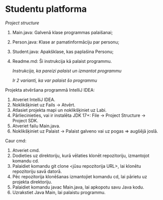   # Studentu platforma
*Project structure*
1. Main.java: Galvenā klase programmas palaišanai;
2. Person.java: Klase ar pamatinformāciju par personu;
3. Student.java: Apakšklase, kas paplašina Personu;
4. Readme.md: Ši instrukcija kā palaist programmu.
   
   *Instrukcija, ka pareizi palaist un izmantot programmu*
   
   *Ir 2 varianti, ka var palaist šo programmu*
   
Projekta atvēršana programmā IntelliJ IDEA:
 1. Atveriet IntelliJ IDEA.
 2. Noklikšķiniet uz Fails -> Atvērt.
 3. Atlasiet projekta mapi un noklikšķiniet uz Labi.
 4. Pārliecinieties, vai ir instalēta JDK 17+: File -> Project Structure -> Project SDK.
 5. Atveriet failu Main.java.
 6. Noklikšķiniet uz Palaist -> Palaist galveno vai uz pogas => augšējā joslā.

Caur cmd:
 1. Atveriet cmd.
 2. Dodieties uz direktoriju, kurā vēlaties klonēt repozitoriju, izmantojot komandu cd.
 3. Palaidiet komandu git clone <jūsu repozitorija URL>, lai klonētu repozitoriju savā datorā.
 4. Pēc repozitorija klonēšanas izmantojiet komandu cd, lai pārietu uz projekta direktoriju.
 5. Palaidiet komandu javac Main.java, lai apkopotu savu Java kodu.
 6. Uzrakstiet Java Main, lai palaistu programmu.
